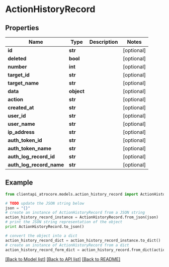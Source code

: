 # ActionHistoryRecord


## Properties
Name | Type | Description | Notes
------------ | ------------- | ------------- | -------------
**id** | **str** |  | [optional] 
**deleted** | **bool** |  | [optional] 
**number** | **int** |  | [optional] 
**target_id** | **str** |  | [optional] 
**target_name** | **str** |  | [optional] 
**data** | **object** |  | [optional] 
**action** | **str** |  | [optional] 
**created_at** | **str** |  | [optional] 
**user_id** | **str** |  | [optional] 
**user_name** | **str** |  | [optional] 
**ip_address** | **str** |  | [optional] 
**auth_token_id** | **str** |  | [optional] 
**auth_token_name** | **str** |  | [optional] 
**auth_log_record_id** | **str** |  | [optional] 
**auth_log_record_name** | **str** |  | [optional] 

## Example

```python
from clientapi_atrocore.models.action_history_record import ActionHistoryRecord

# TODO update the JSON string below
json = "{}"
# create an instance of ActionHistoryRecord from a JSON string
action_history_record_instance = ActionHistoryRecord.from_json(json)
# print the JSON string representation of the object
print ActionHistoryRecord.to_json()

# convert the object into a dict
action_history_record_dict = action_history_record_instance.to_dict()
# create an instance of ActionHistoryRecord from a dict
action_history_record_form_dict = action_history_record.from_dict(action_history_record_dict)
```
[[Back to Model list]](../README.md#documentation-for-models) [[Back to API list]](../README.md#documentation-for-api-endpoints) [[Back to README]](../README.md)



